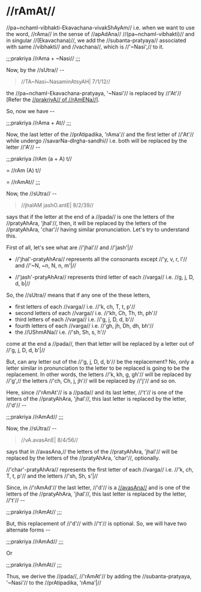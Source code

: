 # //rAmAt//

//pa~nchamI-vibhakti-Ekavachana-vivakShAyAm// i.e. when we want to use
the word, //rAma// in the sense of //apAdAna// //(pa~nchamI-vibhakti)//
and in singular //(Ekavachana)//, we add the //subanta-pratyaya//
associated with same //vibhakti// and //vachana//, which is
//'~Nasi',// to it.

;;;prakriya
//rAma + ~Nasi//
;;;

Now, by the //sUtra// --

> //TA~Nasi~NasaminAtsyAH| 7/1/12//

the //pa~nchamI-Ekavachana-pratyaya, '~Nasi'// is replaced by //'At'//
\[Refer the [//prakriyA// of
//rAmENa//](#/shadlinga-prakaranam/raama-sabdah/raama-3-1)].

So, now we have --

;;;prakriya
//rAma + At//
;;;

<!--anEkAlshitsarvasya-->

Now, the last letter of the //prAtipadika, 'rAma'// and the first letter
of //'At'// while undergo //savarNa-dIrgha-sandhi// i.e. both will be
replaced by the letter //'A'// --

;;;prakriya
//rAm (a + A) t//

= //rAm (A) t//

= //rAmAt//
;;;

Now, the //sUtra// --

> //jhalAM jashO.antE| 8/2/39//

says that if the letter at the end of a //pada// is one the letters of
the //pratyAhAra, 'jhal'//, then, it will be replaced by the letters of
the //pratyAhAra, 'char'// having similar pronunciation. Let's try to
understand this.

First of all, let's see what are //'jhal'// and //'jash'|//

- //'jhal'-pratyAhAra// represents all the consonants except //'y, v,
  r, l'// and //'~N, ~n, N, n, m'|//

- //'jash'-pratyAhAra// represents third letter of each //varga// i.e.
  //g, j, D, d, b|//

So, the //sUtra// means that if any one of the these letters,

- first letters of each //varga// i.e. //'k, ch, T, t, p'//
- second letters of each //varga// i.e. //'kh, Ch, Th, th, ph'//
- third letters of each //varga// i.e. //'g, j, D, d, b'//
- fourth letters of each //varga// i.e. //'gh, jh, Dh, dh, bh'//
- the //UShmANa// i.e. //'sh, Sh, s, h'//

come at the end a //pada//, then that letter will be replaced by a
letter out of //'g, j, D, d, b'|//

But, can any letter out of the //'g, j, D, d, b'// be the replacement?
No, only a letter similar in pronunciation to the letter to be replaced
is going to be the replacement. In other words, the letters //'k, kh, g,
gh'// will be replaced by //'g',// the letters //'ch, Ch, j, jh'// will
be replaced by //'j'// and so on.

Here, since //'rAmAt'// is a //pada// and its last letter, //'t'// is
one of the letters of the //pratyAhAra, 'jhal'//, this last letter
is replaced by the letter, //'d'// --

;;;prakriya
//rAmAd//
;;;

Now, the //sUtra// --

> //vA.avasAnE| 8/4/56//

says that in //avasAna,// the letters of the //pratyAhAra, 'jhal'// will
be replaced by the letters of the //pratyAhAra, 'char'//, optionally.

//'char'-pratyAhAra// represents the first letter of each //varga// i.e.
//'k, ch, T, t, p'// and the letters //'sh, Sh, s'|//

Since, in //'rAmAd'// the last letter, //'d'// is a
[//avasAna//](#/shadlinga-prakaranam/general/avasana) and is one of the
letters of the //pratyAhAra, 'jhal'//, this last letter is replaced
by the letter, //'t'// --

;;;prakriya
//rAmAt//
;;;

But, this replacement of //'d'// with //'t'// is optional. So, we will
have two alternate forms --

;;;prakriya
//rAmAd//
;;;

Or

;;;prakriya
//rAmAt//
;;;

Thus, we derive the //pada//, //'rAmAt'// by adding the
//subanta-pratyaya, '~Nasi'// to the //prAtipadika, 'rAma'|//
